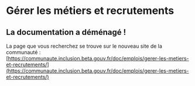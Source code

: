 # Gérer les métiers et recrutements

## La documentation a déménagé !

La page que vous recherchez se trouve sur le nouveau site de la communauté : [https://communaute.inclusion.beta.gouv.fr/doc/emplois/gerer-les-metiers-et-recrutements/](https://communaute.inclusion.beta.gouv.fr/doc/emplois/gerer-les-metiers-et-recrutements/)
